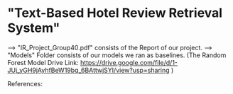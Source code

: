 # "Text-Based Hotel Review Retrieval System"

--> "IR_Project_Group40.pdf" consists of the Report of our project.
--> "Models" Folder consists of our models we ran as baselines. 
    (The Random Forest Model Drive Link: https://drive.google.com/file/d/1-JUj_yGH9jAyhfBeW19bq_6BAttwjSYI/view?usp=sharing )   

References:

